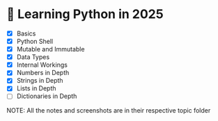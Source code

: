 # 🐍 Learning Python in 2025

- [x] Basics
- [x] Python Shell
- [x] Mutable and Immutable
- [x] Data Types
- [x] Internal Workings
- [x] Numbers in Depth
- [x] Strings in Depth
- [x] Lists in Depth
- [ ] Dictionaries in Depth

NOTE: All the notes and screenshots are in their respective topic folder
